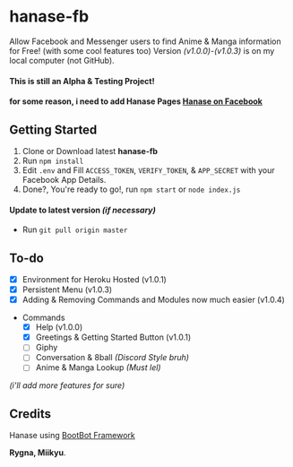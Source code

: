 # hanase-fb
Allow Facebook and Messenger users to find Anime &amp; Manga information for Free! (with some cool features too)
Version *(v1.0.0)*-*(v1.0.3)* is on my local computer (not GitHub).

#### This is still an Alpha &amp; Testing Project!
#### for some reason, i need to add Hanase Pages [Hanase on Facebook](https://facebook.com/ryHanase/)

## Getting Started
1. Clone or Download latest **hanase-fb**
2. Run `npm install`
4. Edit `.env` and Fill `ACCESS_TOKEN`, `VERIFY_TOKEN`, &amp; `APP_SECRET` with your Facebook App Details.
5. Done?, You're ready to go!, run `npm start` or `node index.js`

#### Update to latest version *(if necessary)*
- Run `git pull origin master`

## To-do
- [x] Environment for Heroku Hosted (v1.0.1)
- [x] Persistent Menu (v1.0.3)
- [x] Adding & Removing Commands and Modules now much easier (v1.0.4)
- Commands
    - [x] Help (v1.0.0)
    - [x] Greetings & Getting Started Button (v1.0.1)
    - [ ] Giphy
    - [ ] Conversation & 8ball *(Discord Style bruh)*
    - [ ] Anime & Manga Lookup *(Must lel)*

*(i'll add more features for sure)*

## Credits
Hanase using [BootBot Framework](https://github.com/Charca/bootbot)

**Rygna, Miikyu**.
